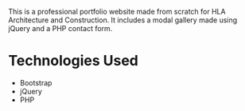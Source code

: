 This is a professional portfolio website made from scratch for HLA Architecture and Construction. It includes a modal gallery made using jQuery and a PHP contact form.

<h1>Technologies Used</h1>
<ul>
<li>Bootstrap</li>
<li>jQuery</li>
<li>PHP</li>
</ul>

